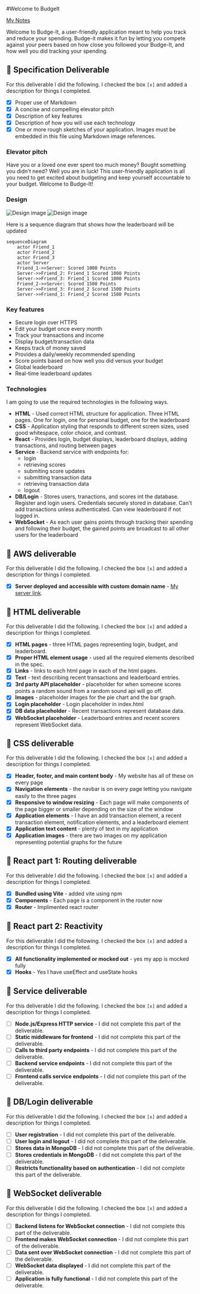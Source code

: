 #Welcome to BudgeIt

[My Notes](notes.md)

Welcome to Budge-It, a user-friendly application meant to help you track and reduce your spending. Budge-it makes it fun by letting you compete against your peers based on how close you followed your Budge-It, and how well you did tracking your spending.

## 🚀 Specification Deliverable

For this deliverable I did the following. I checked the box `[x]` and added a description for things I completed.

- [x] Proper use of Markdown
- [x] A concise and compelling elevator pitch
- [x] Description of key features
- [x] Description of how you will use each technology
- [x] One or more rough sketches of your application. Images must be embedded in this file using Markdown image references.

### Elevator pitch

Have you or a loved one ever spent too much money? Bought something you didn't need? Well you are in luck! This user-friendly application is all you need to get excited about budgeting and keep yourself accountable to your budget. Welcome to Budge-It!

### Design

![Design image](budge-it-homepage.png)
![Design image](budge-it-leaderboard.png)

Here is a sequence diagram that shows how the leaderboard will be updated

```mermaid
sequenceDiagram
    actor Friend_1
    actor Friend_2
    actor Friend_3
    actor Server
    Friend_1->>Server: Scored 1000 Points
    Server->>Friend_2: Friend_1 Scored 1000 Points
    Server->>Friend_3: Friend_1 Scored 1000 Points
    Friend_2->>Server: Scored 1500 Points
    Server->>Friend_3: Friend_2 Scored 1500 Points
    Server->>Friend_1: Friend_2 Scored 1500 Points
```

### Key features

- Secure login over HTTPS
- Edit your budget once every month
- Track your transactions and income
- Display budget/transaction data 
- Keeps track of money saved
- Provides a daily/weekly recommended spending
- Score points based on how well you did versus your budget
- Global leaderboard
- Real-time leaderboard updates

### Technologies

I am going to use the required technologies in the following ways.

- **HTML** - Used correct HTML structure for application. Three HTML pages. One for login, one for personal budget, one for the leaderboard
- **CSS** - Application styling that responds to different screen sizes, used good whitespace, color choice, and contrast.
- **React** - Provides login, budget displays, leaderboard displays, adding transactions, and routing between pages
- **Service** - Backend service with endpoints for: 
    - login 
    - retrieving scores 
    - submiting score updates 
    - submitting transaction data 
    - retrieving transaction data 
    - logout
- **DB/Login** - Stores users, tranactions, and scores int the database. Register and login users. Credentials securely stored in database. Can't add transactions unless authenticated. Can view leaderboard if not logged in.
- **WebSocket** - As each user gains points through tracking their spending and following their budget, the gained points are broadcast to all other users for the leaderboard

## 🚀 AWS deliverable

For this deliverable I did the following. I checked the box `[x]` and added a description for things I completed.

- [x] **Server deployed and accessible with custom domain name** - [My server link](https://yourdomainnamehere.click).

## 🚀 HTML deliverable

For this deliverable I did the following. I checked the box `[x]` and added a description for things I completed.

- [x] **HTML pages** - three HTML pages representing login, budget, and leaderboard.
- [x] **Proper HTML element usage** - used all the required elements described in the spec. 
- [x] **Links** - links to each html page in each of the html pages.
- [x] **Text** - text describing recent transactions and leaderboard entries.
- [x] **3rd party API placeholder** - placeholder for when someone scores points a random sound from a random sound api will go off.
- [x] **Images** - placeholder images for the pie chart and the bar graph.
- [x] **Login placeholder** - Login placeholder in index.html
- [x] **DB data placeholder** - Recent transactions represent database data.
- [x] **WebSocket placeholder** - Leaderboard entries and recent scorers represent WebSocket data.

## 🚀 CSS deliverable

For this deliverable I did the following. I checked the box `[x]` and added a description for things I completed.

- [x] **Header, footer, and main content body** - My website has all of these on every page
- [x] **Navigation elements** - the navbar is on every page letting you navigate easily to the three pages
- [x] **Responsive to window resizing** - Each page will make components of the page bigger or smaller depending on the size of the window
- [x] **Application elements** - I have an add transaction element, a recent transaction element, notification elements, and a leaderboard element
- [x] **Application text content** - plenty of text in my application
- [x] **Application images** - there are two images on my application representing potential graphs for the future

## 🚀 React part 1: Routing deliverable

For this deliverable I did the following. I checked the box `[x]` and added a description for things I completed.

- [x] **Bundled using Vite** - added vite using npm
- [x] **Components** - Each page is a component in the router now
- [x] **Router** - Implimented react router

## 🚀 React part 2: Reactivity

For this deliverable I did the following. I checked the box `[x]` and added a description for things I completed.

- [x] **All functionality implemented or mocked out** - yes my app is mocked fully
- [x] **Hooks** - Yes I have useEffect and useState hooks

## 🚀 Service deliverable

For this deliverable I did the following. I checked the box `[x]` and added a description for things I completed.

- [ ] **Node.js/Express HTTP service** - I did not complete this part of the deliverable.
- [ ] **Static middleware for frontend** - I did not complete this part of the deliverable.
- [ ] **Calls to third party endpoints** - I did not complete this part of the deliverable.
- [ ] **Backend service endpoints** - I did not complete this part of the deliverable.
- [ ] **Frontend calls service endpoints** - I did not complete this part of the deliverable.

## 🚀 DB/Login deliverable

For this deliverable I did the following. I checked the box `[x]` and added a description for things I completed.

- [ ] **User registration** - I did not complete this part of the deliverable.
- [ ] **User login and logout** - I did not complete this part of the deliverable.
- [ ] **Stores data in MongoDB** - I did not complete this part of the deliverable.
- [ ] **Stores credentials in MongoDB** - I did not complete this part of the deliverable.
- [ ] **Restricts functionality based on authentication** - I did not complete this part of the deliverable.

## 🚀 WebSocket deliverable

For this deliverable I did the following. I checked the box `[x]` and added a description for things I completed.

- [ ] **Backend listens for WebSocket connection** - I did not complete this part of the deliverable.
- [ ] **Frontend makes WebSocket connection** - I did not complete this part of the deliverable.
- [ ] **Data sent over WebSocket connection** - I did not complete this part of the deliverable.
- [ ] **WebSocket data displayed** - I did not complete this part of the deliverable.
- [ ] **Application is fully functional** - I did not complete this part of the deliverable.
